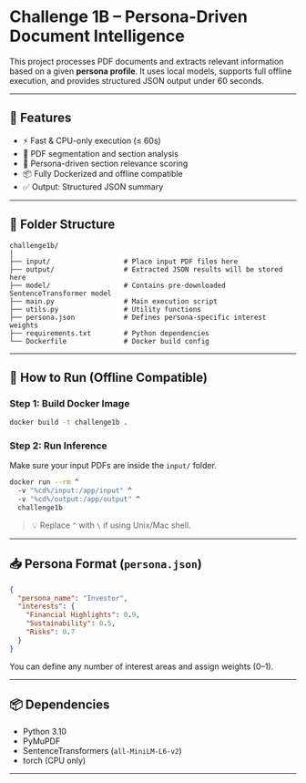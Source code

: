 # Challenge 1B – Persona-Driven Document Intelligence

This project processes PDF documents and extracts relevant information based on a given **persona profile**. It uses local models, supports full offline execution, and provides structured JSON output under 60 seconds.

---

## 🧠 Features

- ⚡ Fast & CPU-only execution (≤ 60s)
- 📄 PDF segmentation and section analysis
- 🧍 Persona-driven section relevance scoring
- 📦 Fully Dockerized and offline compatible
- ✅ Output: Structured JSON summary

---

## 📁 Folder Structure

```
challenge1b/
│
├── input/                  # Place input PDF files here
├── output/                 # Extracted JSON results will be stored here
├── model/                  # Contains pre-downloaded SentenceTransformer model
├── main.py                 # Main execution script
├── utils.py                # Utility functions
├── persona.json            # Defines persona-specific interest weights
├── requirements.txt        # Python dependencies
└── Dockerfile              # Docker build config
```

---

## 🚀 How to Run (Offline Compatible)

### Step 1: Build Docker Image

```bash
docker build -t challenge1b .
```

### Step 2: Run Inference

Make sure your input PDFs are inside the `input/` folder.

```bash
docker run --rm ^
  -v "%cd%/input:/app/input" ^
  -v "%cd%/output:/app/output" ^
  challenge1b
```

> 💡 Replace `^` with `\` if using Unix/Mac shell.

---

## 📥 Persona Format (`persona.json`)

```json
{
  "persona_name": "Investor",
  "interests": {
    "Financial Highlights": 0.9,
    "Sustainability": 0.5,
    "Risks": 0.7
  }
}
```

You can define any number of interest areas and assign weights (0–1).

---

## 📦 Dependencies

- Python 3.10
- PyMuPDF
- SentenceTransformers (`all-MiniLM-L6-v2`)
- torch (CPU only)

---

